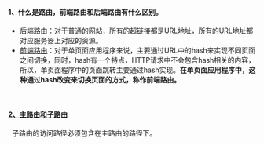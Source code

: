 
#### 1、什么是路由，前端路由和后端路由有什么区别。

  - 后端路由：对于普通的网站，所有的超链接都是URL地址，所有的URL地址都对应服务器上对应的资源。
  - [前端路由](https://www.cnblogs.com/joyho/articles/4430148.html)：对于单页面应用程序来说，主要通过URL中的hash来实现不同页面之间切换，同时，hash有一个特点，HTTP请求中不会包含hash相关的内容，所以，单页面程序中的页面跳转主要通过hash实现。**在单页面应用程序中，这种通过hash改变来切换页面的方式，称作前端路由。**
<br>

#### [2、主路由和子路由](https://blog.csdn.net/zgh0711/article/details/79716506)

&nbsp;&nbsp;子路由的访问路径必须包含在主路由的路径下。



  



